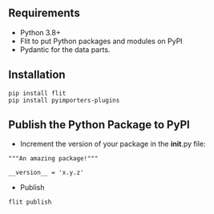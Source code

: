 ## Requirements

- Python 3.8+
- Flit to put Python packages and modules on PyPI
- Pydantic for the data parts.

## Installation
```
pip install flit
pip install pyimporters-plugins
```

## Publish the Python Package to PyPI
- Increment the version of your package in the __init__.py file:
```
"""An amazing package!"""

__version__ = 'x.y.z'
```
- Publish
```
flit publish
```
